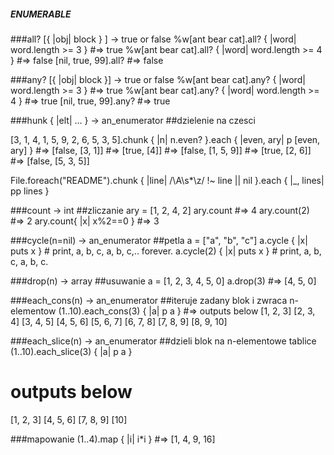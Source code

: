##### ENUMERABLE

###all? [{ |obj| block } ] → true or false
%w[ant bear cat].all? { |word| word.length >= 3 } #=> true
%w[ant bear cat].all? { |word| word.length >= 4 } #=> false
[nil, true, 99].all?                              #=> false

###any? [{ |obj| block }] → true or false
%w[ant bear cat].any? { |word| word.length >= 3 } #=> true
%w[ant bear cat].any? { |word| word.length >= 4 } #=> true
[nil, true, 99].any?                              #=> true

###hunk { |elt| ... } → an_enumerator 
##dzielenie na czesci

[3, 1, 4, 1, 5, 9, 2, 6, 5, 3, 5].chunk { |n|
  n.even?
}.each { |even, ary|
  p [even, ary]
}
#=>   [false, [3, 1]]
#=>   [true, [4]]
#=>   [false, [1, 5, 9]]
#=>   [true, [2, 6]]
#=>   [false, [5, 3, 5]]

File.foreach("README").chunk { |line|
  /\A\s*\z/ !~ line || nil
}.each { |_, lines|
  pp lines
}

###count → int
##zliczanie
ary = [1, 2, 4, 2]
ary.count               #=> 4
ary.count(2)            #=> 2
ary.count{ |x| x%2==0 } #=> 3

###cycle(n=nil) → an_enumerator
##petla
a = ["a", "b", "c"]
a.cycle { |x| puts x }  # print, a, b, c, a, b, c,.. forever.
a.cycle(2) { |x| puts x }  # print, a, b, c, a, b, c.

###drop(n) → array
##usuwanie
a = [1, 2, 3, 4, 5, 0]
a.drop(3)             #=> [4, 5, 0]

###each_cons(n) → an_enumerator
##iteruje zadany blok i zwraca n-elementow
(1..10).each_cons(3) { |a| p a }
#=> outputs below
[1, 2, 3]
[2, 3, 4]
[3, 4, 5]
[4, 5, 6]
[5, 6, 7]
[6, 7, 8]
[7, 8, 9]
[8, 9, 10]

###each_slice(n) → an_enumerator
##dzieli blok na n-elementowe tablice
(1..10).each_slice(3) { |a| p a }
# outputs below
[1, 2, 3]
[4, 5, 6]
[7, 8, 9]
[10]

###mapowanie
(1..4).map { |i| i*i }      #=> [1, 4, 9, 16]

